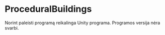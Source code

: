 # ProceduralBuildings
Norint paleisti programą reikalinga Unity programa. 
Programos versija nėra svarbi.
